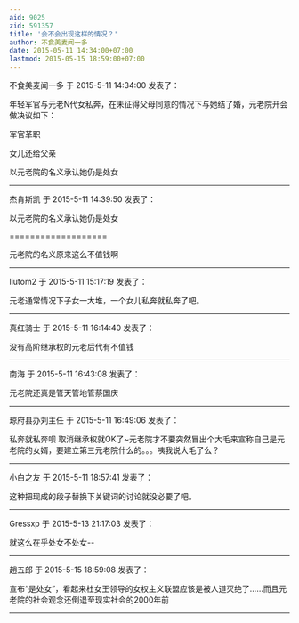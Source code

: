 ```yaml
---
aid: 9025
zid: 591357
title: '会不会出现这样的情况？'
author: 不食美麦闻一多
date: 2015-05-11 14:34:00+07:00
lastmod: 2015-05-15 18:59:00+07:00
---
```


不食美麦闻一多 于 2015-5-11 14:34:00 发表了：

年轻军官与元老N代女私奔，在未征得父母同意的情况下与她结了婚，元老院开会做决议如下：  

军官革职  

女儿还给父亲  

以元老院的名义承认她仍是处女

---------

杰肯斯凯 于 2015-5-11 14:39:50 发表了：

以元老院的名义承认她仍是处女

===================

元老院的名义原来这么不值钱啊

---------

liutom2 于 2015-5-11 15:17:19 发表了：

元老通常情况下子女一大堆，一个女儿私奔就私奔了吧。

---------

真红骑士 于 2015-5-11 16:14:40 发表了：

没有高阶继承权的元老后代有不值钱

---------

南海 于 2015-5-11 16:43:08 发表了：

元老院还真是管天管地管蔡国庆

---------

琼府县办刘主任 于 2015-5-11 16:49:06 发表了：

私奔就私奔呗 取消继承权就OK了~元老院才不要突然冒出个大毛来宣称自己是元老院的女婿，要建立第三元老院什么的。。。咦我说大毛了么？

---------

小白之友 于 2015-5-11 18:57:41 发表了：

这种把现成的段子替换下关键词的讨论就没必要了吧。

---------

Gressxp 于 2015-5-13 21:17:03 发表了：

就这么在乎处女不处女--

---------

趙五郎 于 2015-5-15 18:59:08 发表了：

宣布“是处女”，看起来杜女王领导的女权主义联盟应该是被人道灭绝了……而且元老院的社会观念还倒退至现实社会的2000年前

---------

